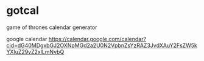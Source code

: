 # gotcal
game of thrones calendar generator 


google calendar https://calendar.google.com/calendar?cid=dG40MDgxbGJ2OXNpMGd2a2U0N2VpbnZsYzRAZ3JvdXAuY2FsZW5kYXIuZ29vZ2xlLmNvbQ
